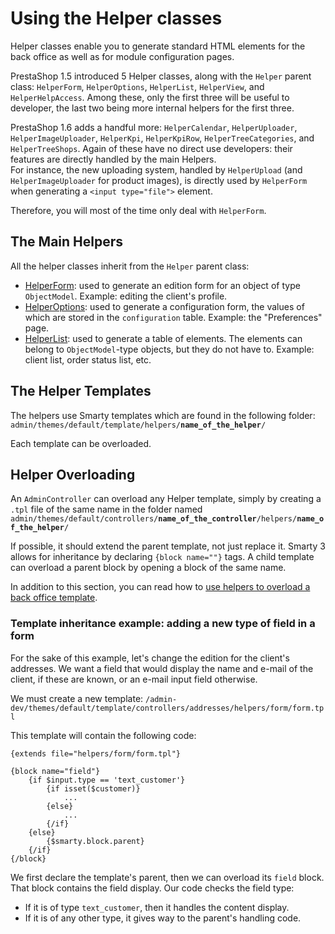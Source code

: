 # Using the Helper classes

Helper classes enable you to generate standard HTML elements for the back office as well as for module configuration pages.

PrestaShop 1.5 introduced 5 Helper classes, along with the `Helper` parent class: `HelperForm`, `HelperOptions`, `HelperList`, `HelperView`, and `HelperHelpAccess`. Among these, only the first three will be useful to developer, the last two being more internal helpers for the first three.

PrestaShop 1.6 adds a handful more: `HelperCalendar`, `HelperUploader`, `HelperImageUploader`, `HelperKpi`, `HelperKpiRow`, `HelperTreeCategories`, and `HelperTreeShops`. Again of these have no direct use developers: their features are directly handled by the main Helpers.\
For instance, the new uploading system, handled by `HelperUpload` (and `HelperImageUploader` for product images), is directly used by `HelperForm` when generating a `<input type="file">` element.

Therefore, you will most of the time only deal with `HelperForm`.

## The Main Helpers <a href="#usingthehelperclasses-themainhelpers" id="usingthehelperclasses-themainhelpers"></a>

All the helper classes inherit from the `Helper` parent class:

* [HelperForm](using-the-helperform-class.md): used to generate an edition form for an object of type `ObjectModel`. Example: editing the client's profile.
* [HelperOptions](using-the-helperoptions-class.md): used to generate a configuration form, the values of which are stored in the `configuration` table. Example: the "Preferences" page.
* [HelperList](using-the-helperlist-class.md): used to generate a table of elements. The elements can belong to `ObjectModel`-type objects, but they do not have to. Example: client list, order status list, etc.

## The Helper Templates <a href="#usingthehelperclasses-thehelpertemplates" id="usingthehelperclasses-thehelpertemplates"></a>

The helpers use Smarty templates which are found in the following folder: `admin/themes/default/template/helpers/`**`name_of_the_helper`**`/`

Each template can be overloaded.

## Helper Overloading <a href="#usingthehelperclasses-helperoverloading" id="usingthehelperclasses-helperoverloading"></a>

An `AdminController` can overload any Helper template, simply by creating a `.tpl` file of the same name in the folder named `admin/themes/default/controllers/`**`name_of_the_controller`**`/helpers/`**`name_of_the_helper`**`/`

If possible, it should extend the parent template, not just replace it. Smarty 3 allows for inheritance by declaring `{block name=""}` tags. A child template can overload a parent block by opening a block of the same name.

In addition to this section, you can read how to [use helpers to overload a back office template](http://doc.prestashop.com/display/PS15/Using+helpers+to+overload+a+back-office+template).

### Template inheritance example: adding a new type of field in a form <a href="#usingthehelperclasses-templateinheritanceexample-addinganewtypeoffieldinaform" id="usingthehelperclasses-templateinheritanceexample-addinganewtypeoffieldinaform"></a>

For the sake of this example, let's change the edition for the client's addresses. We want a field that would display the name and e-mail of the client, if these are known, or an e-mail input field otherwise.

We must create a new template: `/admin-dev/themes/default/template/controllers/addresses/helpers/form/form.tpl`

This template will contain the following code:

```
{extends file="helpers/form/form.tpl"}
 
{block name="field"}
    {if $input.type == 'text_customer'}
        {if isset($customer)}
            ...
        {else}
            ...
        {/if}
    {else}
        {$smarty.block.parent}
    {/if}
{/block}
```

We first declare the template's parent, then we can overload its `field` block. That block contains the field display. Our code checks the field type:

* If it is of type `text_customer`, then it handles the content display.
* If it is of any other type, it gives way to the parent's handling code.
